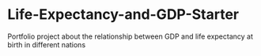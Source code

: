 # Life-Expectancy-and-GDP-Starter
Portfolio project about the relationship between GDP and life expectancy at birth in different nations
